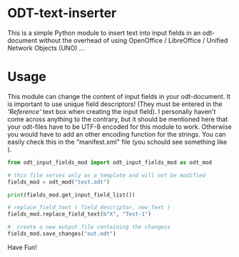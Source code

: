 # ODT-text-inserter

This is a simple Python module to insert text into input fields in an odt-document without the overhead of using OpenOffice / LibreOffice / Unified Network Objects (UNO) ...


# Usage

This module can change the content of input fields in your odt-document. It is important to use unique field descriptors! (They must be entered in the *'Reference'* text box when creating the input field).
I personally haven't come across anything to the contrary, but it should be mentioned here that your odt-files have to be UTF-8 encoded for this module to work. Otherwise you would have to add an other encoding function for the strings. You can easily check this in the "manifest.xml" file (you schould see something like <?xml version="1.0" encoding="UTF-8"?>).



```python
from odt_input_fields_mod import odt_input_fields_mod as odt_mod

# this file serves only as a template and will not be modified
fields_mod = odt_mod("test.odt")

print(fields_mod.get_input_field_list())

# replace_field_text ( field_descriptor, new_Text )
fields_mod.replace_field_text(b"X", "Test-1")

#  create a new output file containing the changess
fields_mod.save_changes("out.odt")
```

Have Fun!
